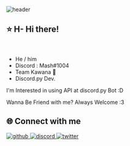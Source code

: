 ![header](https://capsule-render.vercel.app/api?type=Soft&animation=fadeIn&color=c99eff&height=300&section=header&text=Mash&fontSize=90)

## ⭐ H- Hi there!


<br/>

- He / him
- Discord : Mash#1004 
- Team Kawana 🖤
- Discord.py Dev.

I'm Interested in using API at discord.py Bot :D

Wanna Be Friend with me? Always Welcome :3


## :globe_with_meridians: Connect with me

<a href="https://github.com/Seya-Github" target="_blank">
<img src=https://img.shields.io/badge/github-%2324292e.svg?&style=for-the-badge&logo=github&logoColor=white alt=github style="margin-bottom: 5px;" />
</a>

<a href="Seya#6172" target="_blank">
<img src=https://img.shields.io/badge/discord-%2324292e.svg?&style=for-the-badge&logo=discord&logoColor=white alt=discord style="margin-bottom: 5px;" />
</a>

<a href="https://twitter.com" target="_blank">
<img src=https://img.shields.io/badge/twitter-%2324292e.svg?&style=for-the-badge&logo=twitter&logoColor=white alt=twitter style="margin-bottom: 5px;" />
</a>
